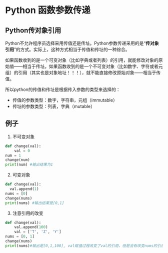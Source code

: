 # Python 函数参数传递


## Python传对象引用

Python不允许程序员选择采用传值还是传址。Python参数传递采用的是“**传对象引用**”的方式。实际上，这种方式相当于传值和传址的一种综合。

如果函数收到的是一个可变对象（比如字典或者列表）的引用，就能修改对象的原始值——相当于传址。如果函数收到的是一个不可变对象（比如数字、字符或者元组）的引用（其实也是对象地址！！！），就不能直接修改原始对象——相当于传值。

所以python的传值和传址是根据传入参数的类型来选择的：

* 传值的参数类型：数字，字符串，元组（immutable）
* 传址的参数类型：列表，字典（mutable）


## 例子
1. 不可变对象
  ```python
  def change(val):
      val = 0
  num = 1
  change(num)
  print(num) #输出结果为1
  ```
2. 可变对象
  ```python
  def change(val):
    val.append(1)
  nums = [0]
  change(nums)
  print(nums) #输出结果是[0,1]
  ```

3. 注意引用的改变
```python
def change(val):
    val.append(100)
    val = ['T', 'Z', 'Y']
nums = [0, 1]
change(nums)
print(nums)#输出是[0,1,100], val赋值过程改变了val的引用，但是没有改变nums的引用
```
